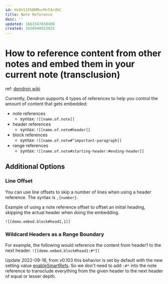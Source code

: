 ```yaml
---
id: Hs0V11FbDMMurMrFArdkC
title: Note Reference
desc: ''
updated: 1663347658408
created: 1636948922923
---
```

# How to reference content from other notes and embed them in your current note (transclusion)

ref: [dendron wiki](https://wiki.dendron.so/notes/f1af56bb-db27-47ae-8406-61a98de6c78c/)

Currently, Dendron supports 4 types of references to help you control the amount of content that gets embedded:
- note references
    - syntax: `![[name.of.note]]`
- header references
    - syntax: `![[name.of.note#header]]`
- block references
    - syntax: `![[name.of.note#^important-paragraph]]`
- range references
    - syntax: `![[name.of.note#starting-header:#ending-header]]`

## Additional Options

### Line Offset
You can use line offsets to skip a number of lines when using a header reference. The syntax is `,{number}`. 

Example of using a note reference offset to offset an initial heading, skipping the actual header when doing the embedding.

`![[demo.embed.block#head1,1]]`

### Wildcard Headers as a Range Boundary

For example, the following would reference the content from header1 to the next header.
`![[demo.embed.block#head1:#*]]`

Update 2022-09-16, from v0.103 this behavior is set by default with the new setting value [enableSmartRefs](https://wiki.dendron.so/notes/65h7pdzxe43tupzsvik9sf1/). So we don't need to add `:#*` into the note reference to transclude everything from the given header to the next header of equal or lesser depth.